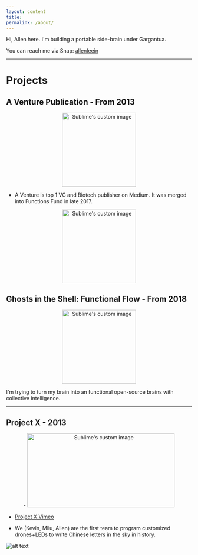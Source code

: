 ```yaml
---
layout: content
title: 
permalink: /about/
---
```


Hi, Allen here. I'm building a portable side-brain under Gargantua.

You can reach me via Snap: [allenleein](https://www.snapchat.com/add/allenleein)

----

# Projects

## A Venture Publication - From 2013

<p align="center">
  <img width="200" height="200" src="https://i.imgur.com/4bY53O8.jpg" alt="Sublime's custom image"/>
</p>

* A Venture is top 1 VC and Biotech publisher on Medium. It was merged into Functions Fund in late 2017.

<p align="center">
  <img width="200" height="200" src="https://i.imgur.com/s9PpQKe.png" alt="Sublime's custom image"/>
</p>

## Ghosts in the Shell: Functional Flow - From 2018

<p align="center">
  <img width="200" height="200" src="https://i.imgur.com/xm8i7k5.png" alt="Sublime's custom image"/>
</p>

I'm trying to turn my brain into an functional open-source brains with collective intelligence.

----

## Project X - 2013

<p align="center">
-  <img width="400" height="200" src="https://media.giphy.com/media/l3mZ5zogGcnzNzbqM/giphy.gif" alt="Sublime's custom image"/>
</p>

* [Project X Vimeo](https://vimeo.com/111901733)

* We (Kevin, Milu, Allen) are the first team to program customized drones+LEDs to write Chinese letters in the sky in history.

![alt text](https://i.imgur.com/pNz5FOm.jpg "Logo Title Text 1")






